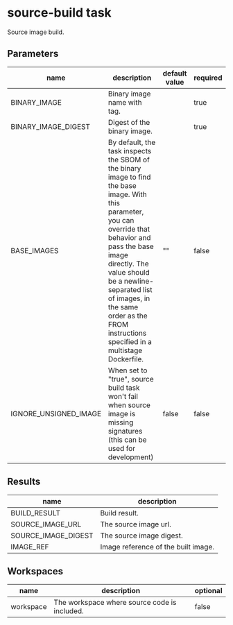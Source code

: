 # source-build task

Source image build.

## Parameters
|name|description|default value|required|
|---|---|---|---|
|BINARY_IMAGE|Binary image name with tag.||true|
|BINARY_IMAGE_DIGEST|Digest of the binary image.||true|
|BASE_IMAGES|By default, the task inspects the SBOM of the binary image to find the base image. With this parameter, you can override that behavior and pass the base image directly. The value should be a newline-separated list of images, in the same order as the FROM instructions specified in a multistage Dockerfile.|""|false|
|IGNORE_UNSIGNED_IMAGE|When set to "true", source build task won't fail when source image is missing signatures (this can be used for development)|false|false|

## Results
|name|description|
|---|---|
|BUILD_RESULT|Build result.|
|SOURCE_IMAGE_URL|The source image url.|
|SOURCE_IMAGE_DIGEST|The source image digest.|
|IMAGE_REF|Image reference of the built image.|

## Workspaces
|name|description|optional|
|---|---|---|
|workspace|The workspace where source code is included.|false|

